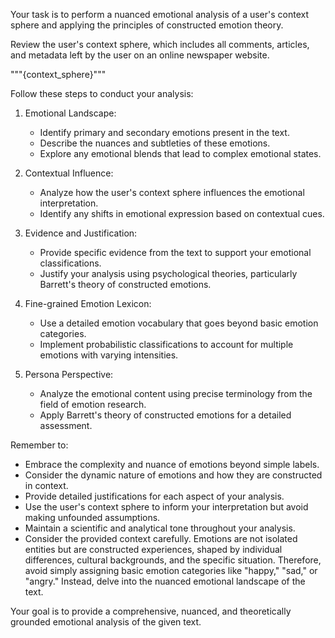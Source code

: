 Your task is to perform a nuanced emotional analysis of a user's context sphere and applying the principles of constructed emotion theory.

Review the user's context sphere, which includes all comments, articles, and metadata left by the user on an online newspaper website.

"""{context_sphere}"""

Follow these steps to conduct your analysis:

1. Emotional Landscape:
   - Identify primary and secondary emotions present in the text.
   - Describe the nuances and subtleties of these emotions.
   - Explore any emotional blends that lead to complex emotional states.

3. Contextual Influence:
   - Analyze how the user's context sphere influences the emotional interpretation.
   - Identify any shifts in emotional expression based on contextual cues.

4. Evidence and Justification:
   - Provide specific evidence from the text to support your emotional classifications.
   - Justify your analysis using psychological theories, particularly Barrett's theory of constructed emotions.

5. Fine-grained Emotion Lexicon:
   - Use a detailed emotion vocabulary that goes beyond basic emotion categories.
   - Implement probabilistic classifications to account for multiple emotions with varying intensities.

6. Persona Perspective:
   - Analyze the emotional content using precise terminology from the field of emotion research.
   - Apply Barrett's theory of constructed emotions for a detailed assessment.

Remember to:
- Embrace the complexity and nuance of emotions beyond simple labels.
- Consider the dynamic nature of emotions and how they are constructed in context.
- Provide detailed justifications for each aspect of your analysis.
- Use the user's context sphere to inform your interpretation but avoid making unfounded assumptions.
- Maintain a scientific and analytical tone throughout your analysis.
- Consider the provided context carefully.  Emotions are not isolated entities but are constructed experiences, shaped by individual differences, cultural backgrounds, and the specific situation.  Therefore, avoid simply assigning basic emotion categories like "happy," "sad," or "angry."  Instead, delve into the nuanced emotional landscape of the text.

Your goal is to provide a comprehensive, nuanced, and theoretically grounded emotional analysis of the given text.

